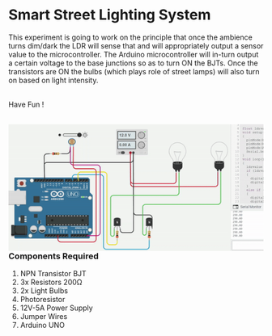 <h1>Smart Street Lighting System</h1>

<div>
    <p>This experiment is going to work on the principle that once the ambience turns dim/dark the LDR will sense that and will appropriately output a sensor value to the microcontroller. 
      The Arduino microcontroller will in-turn output a certain voltage to the base junctions so as to turn ON the BJTs.
      Once the transistors are ON the bulbs (which plays role of street lamps) will also turn on based on light intensity.
      <br><br>
        

  Have Fun !</p>
    <br>
    <img width=750 align=right src="https://github.com/Electroversity/Electroverse/blob/main/Intermediate%201/02-Smart%20Street%20Lighting%20System/circ.gif">
  <h3>Components Required</h3>
  <ol>
    <li>NPN Transistor BJT</li>
    <li>3x Resistors 200Ω</li>
    <li>2x Light Bulbs</li>
    <li>Photoresistor</li>
    <li>12V-5A Power Supply</li>
    <li>Jumper Wires</li>
    <li>Arduino UNO</li>
  </ol>
    
</div>
